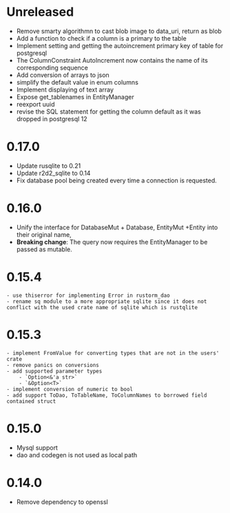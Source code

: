 # Unreleased
- Remove smarty algorithmn to cast blob image to data_uri, return as blob
- Add a function to check if a column is a primary to the table
- Implement setting and getting the autoincrement primary key of table for postgresql
- The ColumnConstraint AutoIncrement now contains the name of its corresponding sequence
- Add conversion of arrays to json
- simplify the default value in enum columns
- Implement displaying of text array
- Expose get_tablenames in EntityManager
- reexport uuid
- revise the SQL statement for getting the column default as it was dropped in postgresql 12

# 0.17.0
- Update rusqlite to 0.21
- Update r2d2_sqlite to 0.14
- Fix database pool being created every time a connection is requested.

# 0.16.0
 - Unify the interface for DatabaseMut + Database, EntityMut +Entity into their original name,
 - **Breaking change**: The query now requires the EntityManager to be passed as mutable.

# 0.15.4
    - use thiserror for implementing Error in rustorm_dao
    - rename sq module to a more appropriate sqlite since it does not conflict with the used crate name of sqlite which is rustqlite
# 0.15.3
    - implement FromValue for converting types that are not in the users' crate
    - remove panics on conversions
    - add supported parameter types
        - `Option<&'a str>`
        - `&Option<T>`
    - implement conversion of numeric to bool
    - add support ToDao, ToTableName, ToColumnNames to borrowed field contained struct

# 0.15.0
 - Mysql support
 - dao and codegen is not used as local path


# 0.14.0
 - Remove dependency to openssl
